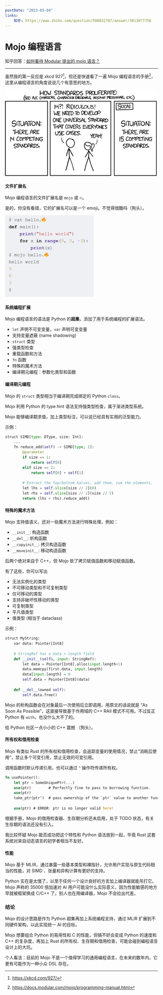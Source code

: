 ```yaml
---
postDate: "2023-05-04"
links:
    知乎: https://www.zhihu.com/question/598832787/answer/3013077756
---
```


# Mojo 编程语言

知乎回答：[如何看待 Modular 提出的 mojo 语言？](https://www.zhihu.com/question/598832787/answer/3013077756)

---

虽然我的第一反应是 xkcd 927[^1]，但还是快速看了一遍 Mojo 编程语言的手册[^2]，这里从编程语言的角度说说几个有意思的地方。

![xkcd-927](./xkcd-927.png)

[^1]: https://xkcd.com/927/
[^2]: https://docs.modular.com/mojo/programming-manual.html

#### 文件扩展名

Mojo 编程语言的文件扩展名是 `mojo` 或 `🔥`。

是的，你没有看错，它的扩展名可以是一个 emoji。不觉得很酷吗（狗头）。

![](./mojo-hello.png)

#### 系统编程扩展

Mojo 编程语言的语法是 Python 的**超集**，添加了用于系统编程的扩展语法。

+ `let` 声明不可变变量，`var` 声明可变变量
+ 支持变量遮蔽 (name shadowing)
+ `struct` 类型
+ 强类型检查
+ 重载函数和方法
+ `fn` 函数
+ 特殊的魔术方法
+ 编译期元编程：参数化类型和函数

#### 编译期元编程

Mojo 的 `struct` 类型相当于编译期完成绑定的 Python `class`。

Mojo 利用 Python 的 type hint 语法支持强类型检查，属于渐进类型系统。

Mojo 能够编译期求值，加上类型标注，可以说已经具有实用的泛型能力。

示例：

```python
struct SIMD[type: DType, size: Int]:
    ...
    fn reduce_add(self) -> SIMD[type, 1]:
        @parameter
        if size == 1:
            return self[0]
        elif size == 2:
            return self[0] + self[1]

        # Extract the top/bottom halves, add them, sum the elements.
        let lhs = self.slice[size // 2](0)
        let rhs = self.slice[size // 2](size // 2)
        return (lhs + rhs).reduce_add()
```

#### 特殊的魔术方法

Mojo 支持值语义，还对一些魔术方法进行特殊处理，例如：

+ `__init__`: 构造函数
+ `__del__`: 析构函数
+ `__copyinit__`: 拷贝构造函数
+ `__moveinit__`: 移动构造函数

后两个绝对来自于 C++，但 Mojo 砍了拷贝赋值函数和移动赋值函数。

有了这些，你可以写出

+ 无法实例化的类型
+ 不可移动类型和不可复制类型
+ 仅可移动的类型
+ 支持非破坏性移动的类型
+ 可复制类型
+ 平凡值类型
+ 值类型 (相当于 dataclass)

示例：

```python
struct MyString:
    var data: Pointer[Int8]

    # StringRef has a data + length field
    def __init__(self&, input: StringRef):
        let data = Pointer[Int8].alloc(input.length+1)
        data.memcpy(first.data, input.length)
        data[input.length] = 0
        self.data = Pointer[Int8](data)

    def __del__(owned self):
        self.data.free()
```

Mojo 的析构函数会在对象最后一次使用后立即调用，用原文的话说就是 “As Soon As Possible”，这直接导致基于作用域的 C++ RAII 模式不可用。不过反正 Python 有 `with`，也没什么大不了的。

给 Python 社区一点小小的 C++ 震撼 （狗头）。

#### 所有权和借用检查

Mojo 有类似 Rust 的所有权和借用检查，会追踪变量的使用情况，禁止“消耗后使用”，禁止多个可变引用，禁止无效的可变引用。

调用函数时默认传递引用，也可以通过 `^` 操作符传递所有权。

```rust
fn usePointer():
    let ptr = SomeUniquePtr(...)
    use(ptr)        # Perfectly fine to pass to borrowing function.
    use(ptr)
    take_ptr(ptr^)  # pass ownership of the `ptr` value to another function.

    use(ptr) # ERROR: ptr is no longer valid here!
```

根据手册，Mojo 的借用检查器、生存期分析还未启用，处于 TODO 状态，有关生存期的语法还没有引入。

我比较怀疑 Mojo 能否成功把这个特性和 Python 语法放到一起，毕竟 Rust 这套系统对来自动态语言的初学者相当不友好。

#### 性能

Mojo 基于 MLIR，通过暴露一些基本类型和裸指针，允许用户实现与原生代码相当的性能，对 SIMD 、张量和异构计算有更好的支持。

Python 实在是太慢了，以至于任何一个设计良好的方言加上编译器就能吊打它。Mojo 声称的 35000 倍加速对 AI 用户可能没什么实际意义，因为性能敏感的地方早就被框架换成 C/C++ 了。别人也在用编译器，Mojo 不会拉出代差。

### 结论

Mojo 的设计思路是作为 Python 超集再加上系统编程支持，通过 MLIR 扩展到不同硬件架构，以此实现统一 AI 的目标。

Mojo 想要组合 Python 的易用性和 C 的性能，但搞不好会变成 Python 的速度和 C++ 的复杂度，再加上 Rust 的所有权、生存期和借用检查，可能会碰到编程语言设计上的大坑。

个人看法：目前的 Mojo 不是一个值得学习的通用编程语言，在未来的数年内，它更有可能作为一种小众 DSL 存在。
